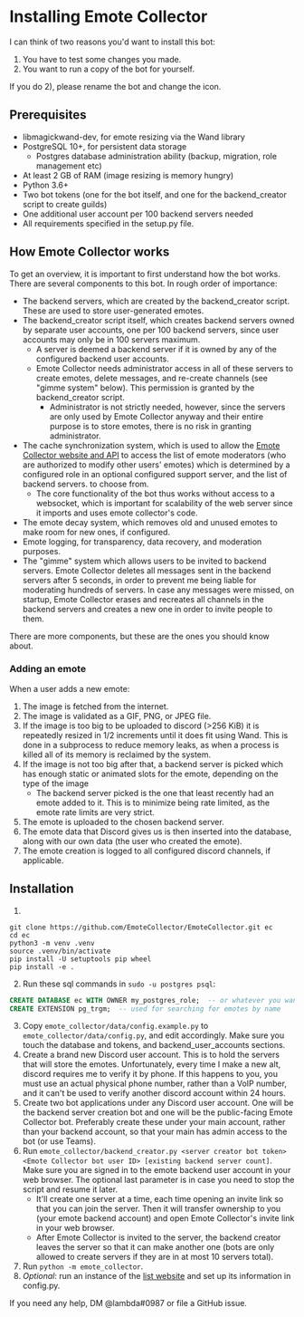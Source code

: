 # Installing Emote Collector

I can think of two reasons you'd want to install this bot:

1. You have to test some changes you made.
2. You want to run a copy of the bot for yourself.

If you do 2), please rename the bot and change the icon.

## Prerequisites

- libmagickwand-dev, for emote resizing via the Wand library
- PostgreSQL 10+, for persistent data storage
  - Postgres database administration ability (backup, migration, role management etc)
- At least 2 GB of RAM (image resizing is memory hungry)
- Python 3.6+
- Two bot tokens (one for the bot itself, and one for the backend_creator script to create guilds)
- One additional user account per 100 backend servers needed
- All requirements specified in the setup.py file.

## How Emote Collector works

To get an overview, it is important to first understand how the bot works. There are several components to this bot. In rough order of importance:

- The backend servers, which are created by the backend_creator script. These are used to store user-generated emotes.
- The backend_creator script itself, which creates backend servers owned by separate user accounts, one per 100 backend servers, since user accounts may only be in 100 servers maximum.
    - A server is deemed a backend server if it is owned by any of the configured backend user accounts.
    - Emote Collector needs administrator access in all of these servers to create emotes, delete messages, and re-create channels (see "gimme system" below). This permission is granted by the backend_creator script.
      - Administrator is not strictly needed, however, since the servers are only used by Emote Collector anyway and their entire purpose is to store emotes, there is no risk in granting administrator.
- The cache synchronization system, which is used to allow the [Emote Collector website and API](https://github.com/EmoteCollector/EmoteCollector-website)
  to access the list of emote moderators (who are authorized to modify other users' emotes) which is determined by a configured role in an optional configured support server, and the list of backend servers.
  to choose from.
  - The core functionality of the bot thus works without access to a websocket, which is important for scalability of the web server since it imports and uses emote collector's code.
- The emote decay system, which removes old and unused emotes to make room for new ones, if configured.
- Emote logging, for transparency, data recovery, and moderation purposes.
- The "gimme" system which allows users to be invited to backend servers. Emote Collector deletes all messages sent in the backend servers after 5 seconds, in order to prevent me being liable for moderating hundreds of servers. In case any messages were missed, on startup, Emote Collector erases and recreates all channels in the backend servers and creates a new one in order to invite people to them.

There are more components, but these are the ones you should know about.

### Adding an emote

When a user adds a new emote:

1. The image is fetched from the internet.
2. The image is validated as a GIF, PNG, or JPEG file.
3. If the image is too big to be uploaded to discord (>256 KiB) it is repeatedly resized in 1/2 increments until it does fit using Wand. This is done in a subprocess to reduce memory leaks, as when a process is killed all of its memory is reclaimed by the system.
4. If the image is not too big after that, a backend server is picked which has enough static or animated slots for the emote, depending on the type of the image
    - The backend server picked is the one that least recently had an emote added to it.
      This is to minimize being rate limited, as the emote rate limits are very strict.
5. The emote is uploaded to the chosen backend server.
6. The emote data that Discord gives us is then inserted into the database, along with our own data (the user who created the emote).
7. The emote creation is logged to all configured discord channels, if applicable.

## Installation

1)
```
git clone https://github.com/EmoteCollector/EmoteCollector.git ec
cd ec
python3 -m venv .venv
source .venv/bin/activate
pip install -U setuptools pip wheel
pip install -e .
```
2) Run these sql commands in `sudo -u postgres psql`:
```sql
CREATE DATABASE ec WITH OWNER my_postgres_role;  -- or whatever you want to call the database
CREATE EXTENSION pg_trgm;  -- used for searching for emotes by name
```
3) Copy `emote_collector/data/config.example.py` to `emote_collector/data/config.py`,
and edit accordingly. Make sure you touch the database and tokens, and backend_user_accounts sections.
4) Create a brand new Discord user account. This is to hold the servers that will store the emotes.
Unfortunately, every time I make a new alt, discord requires me to verify it by phone.
If this happens to you, you must use an actual physical phone number, rather than a VoIP number, and it can't be used to verify another discord account within 24 hours.
5) Create two bot applications under any Discord user account. One will be the backend server creation bot and one will be the public-facing Emote Collector bot. Preferably create these under your main account, rather than your backend account, so that your main has admin access to the bot (or use Teams).
6) Run `emote_collector/backend_creator.py <server creator bot token> <Emote Collector bot user ID> [existing backend server count]`. Make sure you are signed in to the emote backend user account in your web browser. The optional last parameter is in case you need to stop the script and resume it later.
   - It'll create one server at a time, each time opening an invite link so that you can join the server. Then it will transfer ownership to you (your emote backend account) and open Emote Collector's invite link in your web browser.
   - After Emote Collector is invited to the server, the backend creator leaves the server so that it can make another one (bots are only allowed to create servers if they are in at most 10 servers total).
7) Run `python -m emote_collector`.
8) *Optional*: run an instance of the [list website](https://github.com/EmoteCollector/website)
and set up its information in config.py.

If you need any help, DM @lambda#0987 or file a GitHub issue.
